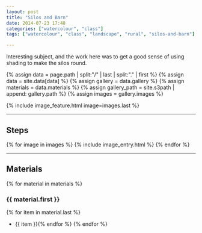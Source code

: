 ```yaml
---
layout: post
title: "Silos and Barn"
date: 2014-07-23 17:48
categories: ["watercolour", "class"]
tags: ["watercolour", "class", "landscape", "rural", "silos-and-barn"]

---
```


Interesting subject, and the work here was to get a good sense of using shading to make the silos round.

{% assign data = page.path | split:"/" | last | split:"." | first %}
{% assign data = site.data[data] %}
{% assign gallery = data.gallery %}
{% assign materials = data.materials %}
{% assign gallery_path = site.s3path | append: gallery.path %}
{% assign images = gallery.images %}

{% include image_feature.html image=images.last %}

*******

## Steps

{% for image in images %}
{% include image_entry.html %}
{% endfor %}

*******

## Materials
{% for material in materials %}
### {{ material.first }}
{% for item in material.last %}
* {{ item }}{% endfor %}
{% endfor %}
